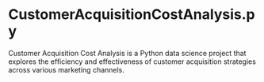 # CustomerAcquisitionCostAnalysis.py
Customer Acquisition Cost Analysis is a Python data science project that explores the efficiency and effectiveness of customer acquisition strategies across various marketing channels.

